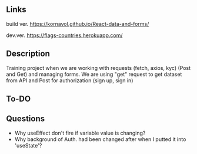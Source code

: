 ## Links

build ver.
<https://kornavol.github.io/React-data-and-forms/>

dev.ver.
<https://flags-countries.herokuapp.com/>

## Description

 Training project when we are working with requests  (fetch, axios, kyc)  (Post and Get) and managing forms.
 We are using "get" request to get  dataset from API and Post for authorization (sign up, sign in)

## To-DO

## Questions

- Why useEffect don't fire if variable value is changing?
- Why background of Auth. had been changed after when I putted it into 'useState'?
